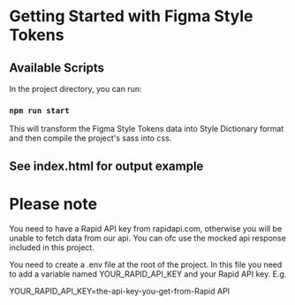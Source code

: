 # Getting Started with Figma Style Tokens

## Available Scripts

In the project directory, you can run:

### `npm run start`

This will transform the Figma Style Tokens data into Style Dictionary format and then compile the project's sass into css.

## See index.html for output example

# Please note

You need to have a Rapid API key from rapidapi.com, otherwise you will be unable to fetch data from our api. You can ofc use the mocked api response included in this project.

You need to create a .env file at the root of the project. In this file you need to add a variable named YOUR_RAPID_API_KEY and your Rapid API key. E.g.

YOUR_RAPID_API_KEY=the-api-key-you-get-from-Rapid API
